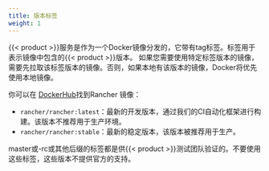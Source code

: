 ```yaml
---
title: 版本标签
weight: 1
---
```

{{< product >}}服务是作为一个Docker镜像分发的，它带有tag标签。标签用于表示镜像中包含的{{< product >}}版本。 如果您需要使用特定标签版本的镜像，需要先拉取该标签版本的镜像。否则，如果本地有该版本的镜像，Docker将优先使用本地镜像。

你可以在 [DockerHub](https://hub.docker.com/r/rancher/rancher/tags/)找到Rancher 镜像：

- `rancher/rancher:latest`：最新的开发版本，通过我们的CI自动化框架进行构建。该版本不推荐用于生产环境。
- `rancher/rancher:stable`：最新的稳定版本，该版本被推荐用于生产。

master或-rc或其他后缀的标签都是供{{< product >}}测试团队验证的。不要使用这些标签，这些版本不提供官方的支持。